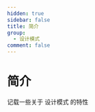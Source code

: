 ```yaml
---
hidden: true
sidebar: false
title: 简介
group:
  - 设计模式
comment: false
---
```


# 简介

记载一些关于 设计模式 的特性
